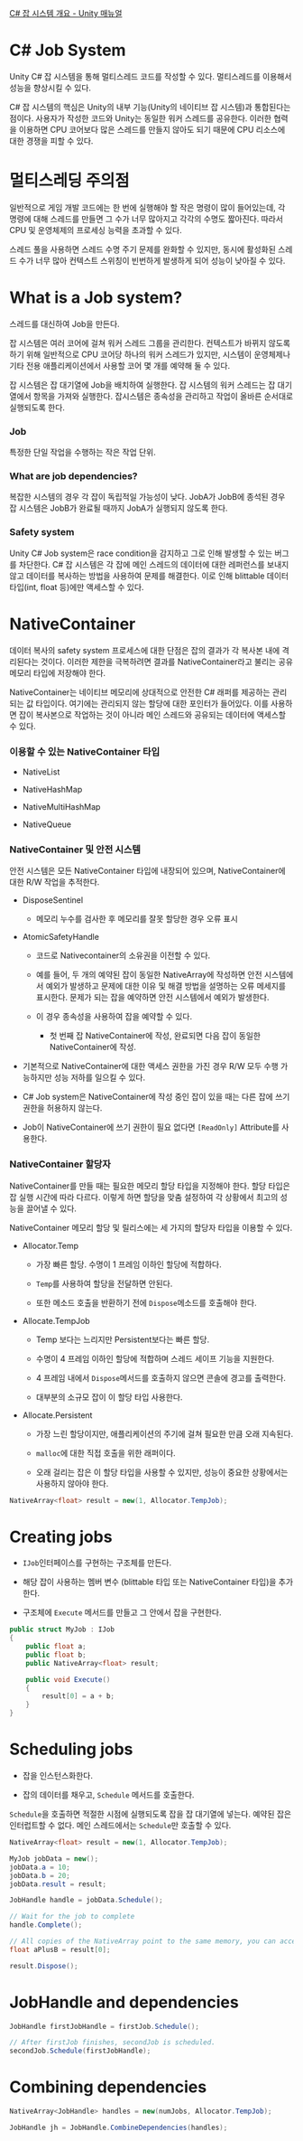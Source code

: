 [C# 잡 시스템 개요 - Unity 매뉴얼](https://docs.unity3d.com/kr/2020.2/Manual/JobSystemOverview.html)



# C# Job System

Unity C# 잡 시스템을 통해 멀티스레드 코드를 작성할 수 있다. 멀티스레드를 이용해서 성능을 향상시킬 수 있다.



C# 잡 시스템의 핵심은 Unity의 내부 기능(Unity의 네이티브 잡 시스템)과 통합된다는 점이다. 사용자가 작성한 코드와 Unity는 동일한 워커 스레드를 공유한다. 이러한 협력을 이용하면 CPU 코어보다 많은 스레드를 만들지 않아도 되기 때문에 CPU 리소스에 대한 경쟁을 피할 수 있다.



# 멀티스레딩 주의점

일반적으로 게임 개발 코드에는 한 번에 실행해야 할 작은 명령이 많이 들어있는데, 각 명령에 대해 스레드를 만들면 그 수가 너무 많아지고 각각의 수명도 짧아진다. 따라서 CPU 및 운영체제의 프로세싱 능력을 초과할 수 있다.



스레드 풀을 사용하면 스레드 수명 주기 문제를 완화할 수 있지만, 동시에 활성화된 스레드 수가 너무 많아 컨텍스트 스위칭이 빈번하게 발생하게 되어 성능이 낮아질 수 있다.



# What is a Job system?

스레드를 대신하여 Job을 만든다.



잡 시스템은 여러 코어에 걸쳐 워커 스레드 그룹을 관리한다. 컨텍스트가 바뀌지 않도록 하기 위해 일반적으로 CPU 코어당 하나의 워커 스레드가 있지만, 시스템이 운영체제나 기타 전용 애플리케이션에서 사용할 코어 몇 개를 예약해 둘 수 있다.



잡 시스템은 잡 대기열에 Job을 배치하여 실행한다. 잡 시스템의 워커 스레드는 잡 대기열에서 항목을 가져와 실행한다. 잡시스템은 종속성을 관리하고 작업이 올바른 순서대로 실행되도록 한다.

### Job

특정한 단일 작업을 수행하는 작은 작업 단위.

### 

### What are job dependencies?

복잡한 시스템의 경우 각 잡이 독립적일 가능성이 낮다. JobA가 JobB에 종석된 경우 잡 시스템은 JobB가 완료될 때까지 JobA가 실행되지 않도록 한다.



### Safety system

Unity C# Job system은 race condition을 감지하고 그로 인해 발생할 수 있는 버그를 차단한다. C# 잡 시스템은 각 잡에 메인 스레드의 데이터에 대한 레퍼런스를 보내지 않고 데이터를 복사하는 방법을 사용하여 문제를 해결한다. 이로 인해 blittable 데이터 타입(int, float 등)에만 액세스할 수 있다. 





# NativeContainer

데이터 복사의 safety system 프로세스에 대한 단점은 잡의 결과가 각 복사본 내에 격리된다는 것이다. 이러한 제한을 극복하려면 결과를 NativeContainer라고 불리는 공유 메모리 타입에 저장해야 한다.



NativeContainer는 네이티브 메모리에 상대적으로 안전한 C# 래퍼를 제공하는 관리되는 값 타입이다. 여기에는 관리되지 않는 할당에 대한 포인터가 들어있다. 이를 사용하면 잡이 복사본으로 작업하는 것이 아니라 메인 스레드와 공유되는 데이터에 액세스할 수 있다.



### 이용할 수 있는 NativeContainer 타입

- NativeList

- NativeHashMap

- NativeMultiHashMap

- NativeQueue



### NativeContainer 및 안전 시스템

안전 시스템은 모든 NativeContainer 타입에 내장되어 있으며, NativeContainer에 대한 R/W 작업을 추적한다.

- DisposeSentinel
  
  - 메모리 누수를 검사한 후 메모리를 잘못 할당한 경우 오류 표시

- AtomicSafetyHandle
  
  - 코드로 Nativecontainer의 소유권을 이전할 수 있다.
  
  - 예를 들어, 두 개의 예약된 잡이 동일한 NativeArray에 작성하면 안전 시스템에서 예외가 발생하고 문제에 대한 이유 및 해결 방법을 설명하는 오류 메세지를 표시한다. 문제가 되는 잡을 예약하면 안전 시스템에서 예외가 발생한다.
  
  - 이 경우 종속성을 사용하여 잡을 예약할 수 있다.
    
    - 첫 번째 잡 NativeContainer에 작성, 완료되면 다음 잡이 동일한 NativeContainer에 작성.

- 기본적으로 NativeContainer에 대한 액세스 권한을 가진 경우 R/W 모두 수행 가능하지만 성능 저하를 일으킬 수 있다.

- C# Job system은 NativeContainer에 작성 중인 잡이 있을 때는 다른 잡에 쓰기 권한을 허용하지 않는다.

- Job이 NativeContainer에 쓰기 권한이 필요 없다면 `[ReadOnly]` Attribute를 사용한다.



### NativeContainer 할당자

NativeContainer를 만들 때는 필요한 메모리 할당 타입을 지정해야 한다. 할당 타입은 잡 실행 시간에 따라 다르다. 이렇게 하면 할당을 맞춤 설정하여 각 상황에서 최고의 성능을 끌어낼 수 있다.

NativeContainer 메모리 할당 및 릴리스에는 세 가지의 할당자 타입을 이용할 수 있다.

- Allocator.Temp
  
  - 가장 빠른 할당. 수명이 1 프레임 이하인 할당에 적합하다.
  
  - `Temp`를 사용하여 할당을 전달하면 안된다.
  
  - 또한 메소드 호출을 반환하기 전에 `Dispose`메소드를 호출해야 한다.

- Allocate.TempJob
  
  - Temp 보다는 느리지만 Persistent보다는 빠른 할당.
  
  - 수명이 4 프레임 이하인 할당에 적합하며 스레드 세이프 기능을 지원한다.
  
  - 4 프레임 내에서 `Dispose`메서드를 호출하지 않으면 콘솔에 경고를 출력한다. 
  
  - 대부분의 소규모 잡이 이 할당 타입 사용한다.

- Allocate.Persistent
  
  - 가장 느린 할당이지만, 애플리케이션의 주기에 걸쳐 필요한 만큼 오래 지속된다.
  
  - `malloc`에 대한 직접 호출을 위한 래퍼이다.
  
  - 오래 걸리는 잡은 이 할당 타입을 사용할 수 있지만, 성능이 중요한 상황에서는 사용하지 않아야 한다.

```csharp
NativeArray<float> result = new(1, Allocator.TempJob);
```



# Creating jobs

- `IJob`인터페이스를 구현하는 구조체를 만든다.

- 해당 잡이 사용하는 멤버 변수 (blittable 타입 또는 NativeContainer 타입)을 추가한다.

- 구조체에 `Execute` 메서드를 만들고 그 안에서 잡을 구현한다.

```csharp
public struct MyJob : IJob
{
    public float a;
    public float b;
    public NativeArray<float> result;

    public void Execute()
    {
        result[0] = a + b;
    }
}
```



# Scheduling jobs

- 잡을 인스턴스화한다.

- 잡의 데이터를 채우고, `Schedule` 메서드를 호출한다.

`Schedule`을 호출하면 적절한 시점에 실행되도록 잡을 잡 대기열에 넣는다. 예약된 잡은 인터럽트할 수 없다. 메인 스레드에서는 `Schedule`만 호출할 수 있다.

```csharp
NativeArray<float> result = new(1, Allocator.TempJob);

MyJob jobData = new();
jobData.a = 10;
jobData.b = 20;
jobData.result = result;

JobHandle handle = jobData.Schedule();

// Wait for the job to complete
handle.Complete();

// All copies of the NativeArray point to the same memory, you can access the result in "your" copy of the NativeArray
float aPlusB = result[0];

result.Dispose();
```



# JobHandle and dependencies

```csharp
JobHandle firstJobHandle = firstJob.Schedule();

// After firstJob finishes, secondJob is scheduled.
secondJob.Schedule(firstJobHandle);
```



# Combining dependencies

```csharp
NativeArray<JobHandle> handles = new(numJobs, Allocator.TempJob);

JobHandle jh = JobHandle.CombineDependencies(handles);
```


